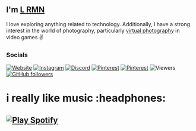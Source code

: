 <!-- Repo has been edited to be static, see comments for dynamic calls. -->
## I'm [L RMN][homepage]

I love exploring anything related to technology.
Additionally, I have a strong interest in the world of photography, particularly [virtual photography][virtualphotography] in video games ✌️


### Socials

[![Website](https://img.shields.io/badge/Website-Visit%20Now-blue?style=flat&logo=About.me&logoColor=white)](https://hi-lrmn.is-a.dev) [![Instagram](https://img.shields.io/badge/Instagram-%23E4405F.svg?logo=Instagram&logoColor=white)](https://instagram.com/romanroman.nya) [![Discord](https://img.shields.io/badge/Discord-%237289DA.svg?logo=discord&logoColor=white)](https://discord.gg/6EXgrmtkPX) [![Pinterest](https://img.shields.io/badge/Pinterest-E60023.svg?logo=Pinterest&logoColor=white)](https://id.pinterest.com/romanromannya/) [![Pinterest](https://img.shields.io/badge/YouTube-red.svg?logo=YouTube-red&logoColor=white)](https://www.youtube.com/@LRMN_vp/videos) ![Viewers](https://visitor-badge.laobi.icu/badge?page_id=lrmn7.lrmn7&) [![GitHub followers](https://img.shields.io/github/followers/lrmn7?label=Follow&style=social)](https://github.com/lrmn7)

<h1>
  i really like music :headphones:
</h1>

[![Play Spotify](https://lrmn7.vercel.app/api)](https://open.spotify.com/user/31urnjrljaimmmf52sealktmdz3i)
---

[homepage]: https://daniakash.com
[virtualphotography]: https://vp.lrmn.fun